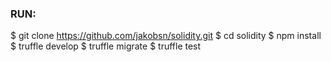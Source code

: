 ### RUN:

$ git clone https://github.com/jakobsn/solidity.git
$ cd solidity
$ npm install
$ truffle develop
$ truffle migrate
$ truffle test

